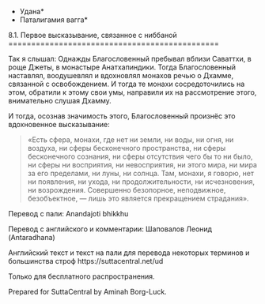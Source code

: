 * Удана*
* Паталигамия вагга*

8\.1\. Первое высказывание, связанное с ниббаной
\=\=\=\=\=\=\=\=\=\=\=\=\=\=\=\=\=\=\=\=\=\=\=\=\=\=\=\=\=\=\=\=\=\=\=\=\=\=\=\=\=\=\=\=\=\=

Так я слышал: Однажды Благословенный пребывал вблизи Саваттхи, в роще Джеты, в монастыре Анатхапиндики\. Тогда Благословенный наставлял, воодушевлял и вдохновлял монахов речью о Дхамме, связанной с освобождением\. И тогда те монахи сосредоточились на этом, обратили к этому свои умы, направили их на рассмотрение этого, внимательно слушая Дхамму\.

И тогда, осознав значимость этого, Благословенный произнёс это вдохновенное высказывание:

> «Есть сфера, монахи, где нет ни земли, ни воды, ни огня, ни воздуха, ни сферы бесконечного пространства, ни сферы бесконечного сознания, ни сферы отсутствия чего бы то ни было, ни сферы ни восприятия, ни невосприятия, ни этого мира, ни мира за его пределами, ни луны, ни солнца\. Там, монахи, я говорю, нет ни появления, ни ухода, ни продолжительности, ни исчезновения, ни возрождения\. Совершенно безопорное, неподвижное, безобъектное, — лишь это является прекращением страдания»\.

Перевод с пали: Anandajoti bhikkhu

Перевод с английского и комментарии: Шаповалов Леонид \(Antaradhana\)

Английский текст и текст на пали для перевода некоторых терминов и большинства строф https://suttacentral\.net/ud

  

Только для бесплатного распространения\.

  

Prepared for SuttaCentral by Aminah Borg\-Luck\.